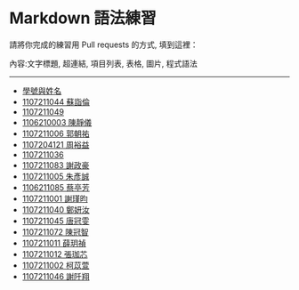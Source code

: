 # Markdown 語法練習

請將你完成的練習用 Pull requests 的方式, 填到這裡：

內容:文字標題, 超連結, 項目列表, 表格, 圖片, 程式語法

---



* [學號與姓名](https://github.com/devinliang/gitest/)
* [1107211044 蘇詣倫](https://github.com/skysea0908/markdown)
* [1107211049](https://github.com/cssf998811/gittest)
* [1106210003 陳靜儀](https://github.com/chenjingyi19990805/gitest/blob/newnav/README.md)
* [1107211006 郭朝祐](https://hackmd.io/tLa1HOorQ6yTf1sVkq6_qw?both)
* [1107204121 周裕益](https://github.com/uma19991103/Asthmae)
* [1107211036](https://github.com/magiciansuisme/gitest/blob/master/README.md)
* [1107211083 謝政豪](https://github.com/aazzqq1210/markdown)
* [1107211005 朱彥誠](https://github.com/sterben3660/gitest/blob/master/README.md)
* [1106211085 蔡亭芳](https://github.com/Lutz-Tsai/gitest/blob/master/README.md)
* [1107211001 謝瑾昀](https://github.com/jinyun4101220xie/gittry)
* [1107211040 鄭妍汝](https://github.com/ruby-1234/markdown)
* [1107211045 唐冠雯](https://github.com/o3o951235/markdown)
* [1107211072 陳冠智](https://github.com/Koko335577/1107211072/blob/master/README.md)
* [1107211011 薛玥禎](https://github.com/yuezhen0307/gitest/blob/master/README.md)
* [1107211012 張珈芯](https://github.com/kkkkkkkkkkkkkfrjoioiqoiwdoinefoiq/20200416)
* [1107211002 柯苡萱](https://github.com/devinliang/gitest/)
* [1107211046 謝阡翔](https://github.com/naishiang/markdown)



